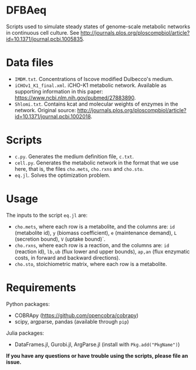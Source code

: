 # DFBAeq
Scripts used to simulate steady states of genome-scale metabolic networks in continuous cell culture.
See http://journals.plos.org/ploscompbiol/article?id=10.1371/journal.pcbi.1005835.

# Data files
 - `IMDM.txt`. Concentrations of Iscove modified Dulbecco's medium.
 - `iCHOv1_K1_final.xml`. iCHO-K1 metabolic network. Available as supporting information in this paper: https://www.ncbi.nlm.nih.gov/pubmed/27883890.
 - `Shlomi.txt`. Contains kcat and molecular weights of enzymes in the network. Original source: http://journals.plos.org/ploscompbiol/article?id=10.1371/journal.pcbi.1002018.
 
# Scripts
 -  `c.py`. Generates the medium definition file, `c.txt`.
 - `cell.py`. Generates the metabolic network in the format that we use here, that is, the files `cho.mets`, `cho.rxns` and `cho.sto`.
 - `eq.jl`. Solves the optimization problem.

# Usage

The inputs to the script `eq.jl` are:
 - `cho.mets`, where each row is a metabolite, and the columns are: `id` (metabolite id), `y` (biomass coefficient), `e` (maintenance demand), `L` (secretion bound), `V` (uptake bound)`.
 - `cho.rxns`, where each row is a reaction, and the columns are: `id` (reaction id), `lb,ub` (flux lower and upper bounds), `ap,an` (flux enzymatic costs, in forward and backward directions).
 - `cho.sto`, stoichiometric matrix, where each row is a metabolite.

# Requirements
Python packages:
 - COBRApy (https://github.com/opencobra/cobrapy)
 - scipy, argparse, pandas (available through `pip`)

Julia packages:
 - DataFrames.jl, Gurobi.jl, ArgParse.jl (install with `Pkg.add("PkgName")`)


**If you have any questions or have trouble using the scripts, please file an issue.**
